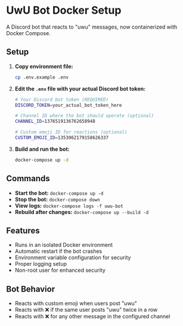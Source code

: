 # UwU Bot Docker Setup

A Discord bot that reacts to "uwu" messages, now containerized with Docker Compose.

## Setup

1. **Copy environment file:**
   ```bash
   cp .env.example .env
   ```

2. **Edit the `.env` file with your actual Discord bot token:**
   ```bash
   # Your Discord bot token (REQUIRED)
   DISCORD_TOKEN=your_actual_bot_token_here
   
   # Channel ID where the bot should operate (optional)
   CHANNEL_ID=1376519136762658948
   
   # Custom emoji ID for reactions (optional)
   CUSTOM_EMOJI_ID=1353062179158626337
   ```

3. **Build and run the bot:**
   ```bash
   docker-compose up -d
   ```

## Commands

- **Start the bot:** `docker-compose up -d`
- **Stop the bot:** `docker-compose down`
- **View logs:** `docker-compose logs -f uwu-bot`
- **Rebuild after changes:** `docker-compose up --build -d`

## Features

- Runs in an isolated Docker environment
- Automatic restart if the bot crashes
- Environment variable configuration for security
- Proper logging setup
- Non-root user for enhanced security

## Bot Behavior

- Reacts with custom emoji when users post "uwu"
- Reacts with ❌ if the same user posts "uwu" twice in a row
- Reacts with ❌ for any other message in the configured channel